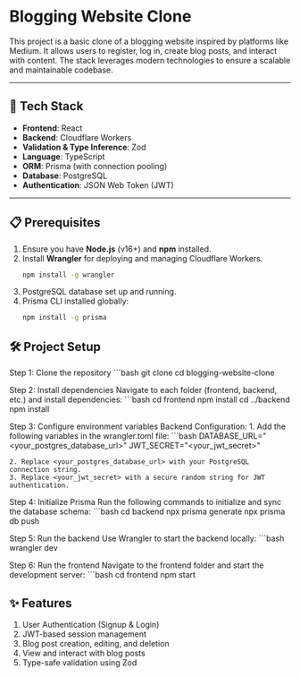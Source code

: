 # Blogging Website Clone

This project is a basic clone of a blogging website inspired by platforms like Medium. It allows users to register, log in, create blog posts, and interact with content. The stack leverages modern technologies to ensure a scalable and maintainable codebase.

---

## 🚀 Tech Stack

- **Frontend**: React
- **Backend**: Cloudflare Workers
- **Validation & Type Inference**: Zod
- **Language**: TypeScript
- **ORM**: Prisma (with connection pooling)
- **Database**: PostgreSQL
- **Authentication**: JSON Web Token (JWT)

---

## 📋 Prerequisites

1. Ensure you have **Node.js** (v16+) and **npm** installed.
2. Install **Wrangler** for deploying and managing Cloudflare Workers.
   ```bash
   npm install -g wrangler
3. PostgreSQL database set up and running.
4. Prisma CLI installed globally:
    ```bash
    npm install -g prisma

## 🛠️ Project Setup
Step 1: Clone the repository
    ```bash
    git clone <repository-url>
    cd blogging-website-clone

Step 2: Install dependencies
Navigate to each folder (frontend, backend, etc.) and install dependencies:
    ```bash
    cd frontend
    npm install
    cd ../backend
    npm install


Step 3: Configure environment variables
Backend Configuration:
    1. Add the following variables in the wrangler.toml file:
    ```bash
    DATABASE_URL="<your_postgres_database_url>"
    JWT_SECRET="<your_jwt_secret>"

    2. Replace <your_postgres_database_url> with your PostgreSQL connection string.
    3. Replace <your_jwt_secret> with a secure random string for JWT authentication.

Step 4: Initialize Prisma
Run the following commands to initialize and sync the database schema:
    ```bash
    cd backend
    npx prisma generate
    npx prisma db push

Step 5: Run the backend
Use Wrangler to start the backend locally:
    ```bash
    wrangler dev

Step 6: Run the frontend
Navigate to the frontend folder and start the development server:
    ```bash
    cd frontend
    npm start

## ✨ Features
1. User Authentication (Signup & Login)
2. JWT-based session management
3. Blog post creation, editing, and deletion
4. View and interact with blog posts
5. Type-safe validation using Zod
